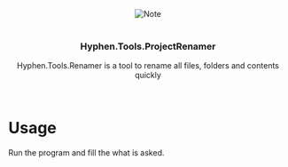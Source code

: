 <div align="center">
  <img src="https://i.imgur.com/2ITQTe6.png" alt="Note">
</div>

<br>

<h3 align="middle">
   Hyphen.Tools.ProjectRenamer
</h3>

<p align="middle">Hyphen.Tools.Renamer is a tool to rename all files, folders and contents quickly</p>
<br>


# Usage

Run the program and fill the what is asked.